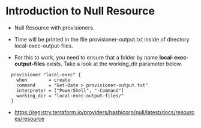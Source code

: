 # Introduction to Null Resource

- Null Resource with provisioners.

- Time will be printed in the file provisioner-output.txt inside of directory local-exec-output-files.

- For this to work, you need to ensure that a folder by name **local-exec-output-files** exists. Take a look at the working_dir parameter below.

```
  provisioner "local-exec" {
    when        = create
    command     = "Get-Date > provisioner-output.txt"
    interpreter = ["PowerShell", "-Command"]
    working_dir = "local-exec-output-files/"
  }
```

- https://registry.terraform.io/providers/hashicorp/null/latest/docs/resources/resource